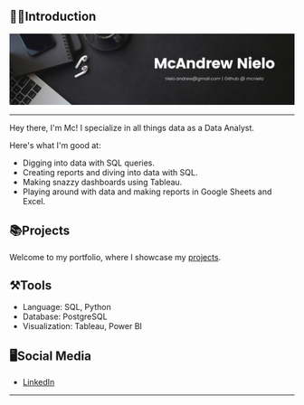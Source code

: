 ## 🙆‍♂️Introduction
<div align="center"><img src="https://github.com/mcnielo/mcnielo/blob/main/banner.png" alt="Image"></div>


***

Hey there, I'm Mc! I specialize in all things data as a Data Analyst.

Here's what I'm good at:

- Digging into data with SQL queries.
- Creating reports and diving into data with SQL.
- Making snazzy dashboards using Tableau.
- Playing around with data and making reports in Google Sheets and Excel.

## 📚Projects
Welcome to my portfolio, where I showcase my [projects](https://github.com/mcnielo/Portfolio-Summary/tree/main#readme).

## ⚒️Tools
- Language: SQL, Python
- Database: PostgreSQL
- Visualization: Tableau, Power BI

## 🖥️Social Media

- [LinkedIn](https://www.linkedin.com/in/mcandrewnielo/)

***
